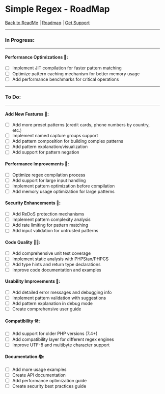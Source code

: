 # Simple Regex - RoadMap

[Back to ReadMe](../ReadMe.md) | [Roadmap](Info/Roadmap.md) | [Get Support](https://github.com/theperfectwill/php-lib-simple-regex/issues)

---

### In Progress:  

---

#### Performance Optimizations 🚀:
 * [ ] Implement JIT compilation for faster pattern matching  
 * [ ] Optimize pattern caching mechanism for better memory usage  
 * [ ] Add performance benchmarks for critical operations  

---

### To Do:

---

#### Add New Features 🎁: 
 * [ ] Add more preset patterns (credit cards, phone numbers by country, etc.)  
 * [ ] Implement named capture groups support  
 * [ ] Add pattern composition for building complex patterns  
 * [ ] Add pattern explanation/visualization  
 * [ ] Add support for pattern negation  

#### Performance Improvements 🚀:
 * [ ] Optimize regex compilation process  
 * [ ] Add support for large input handling  
 * [ ] Implement pattern optimization before compilation  
 * [ ] Add memory usage optimization for large patterns  

#### Security Enhancements 🔐:
 * [ ] Add ReDoS protection mechanisms  
 * [ ] Implement pattern complexity analysis  
 * [ ] Add rate limiting for pattern matching  
 * [ ] Add input validation for untrusted patterns  

#### Code Quality 🔦🔧:
 * [ ] Add comprehensive unit test coverage  
 * [ ] Implement static analysis with PHPStan/PHPCS  
 * [ ] Add type hints and return type declarations  
 * [ ] Improve code documentation and examples  

#### Usability Improvements 🎨:
 * [ ] Add detailed error messages and debugging info  
 * [ ] Implement pattern validation with suggestions  
 * [ ] Add pattern explanation in debug mode  
 * [ ] Create comprehensive user guide  

#### Compatibility 🛠️:
 * [ ] Add support for older PHP versions (7.4+)
 * [ ] Add compatibility layer for different regex engines
 * [ ] Improve UTF-8 and multibyte character support

#### Documentation 📚:
 * [ ] Add more usage examples
 * [ ] Create API documentation
 * [ ] Add performance optimization guide
 * [ ] Create security best practices guide

<!--
    <KEEP>
        Note: Below are roadmap categories. You cna copy a category as needed for roadmap updates, but DO NOT remove them.
        
        ### UI 🎨:
        ### Add 🎁:
        ### Change 🚩:
        ### Depreciate 🚧:
        ### Remove 💣:
        ### Fix 🔦🔧:
        ### Performance 🚀:
        ### Security 🔐:
    </KEEP>
-->